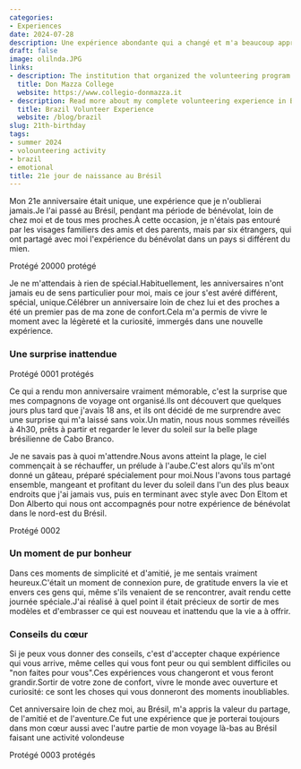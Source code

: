 ```yaml
---
categories:
- Experiences
date: 2024-07-28
description: Une expérience abondante qui a changé et m'a beaucoup appris
draft: false
image: olilnda.JPG
links:
- description: The institution that organized the volunteering program in Brazil
  title: Don Mazza College
  website: https://www.collegio-donmazza.it
- description: Read more about my complete volunteering experience in Brazil
  title: Brazil Volunteer Experience
  website: /blog/brazil
slug: 21th-birthday
tags:
- summer 2024
- volounteering activity
- brazil
- emotional
title: 21e jour de naissance au Brésil
---
```


<!-- hash: e5d49152587c -->
Mon 21e anniversaire était unique, une expérience que je n'oublierai jamais.Je l'ai passé au Brésil, pendant ma période de bénévolat, loin de chez moi et de tous mes proches.À cette occasion, je n'étais pas entouré par les visages familiers des amis et des parents, mais par six étrangers, qui ont partagé avec moi l'expérience du bénévolat dans un pays si différent du mien.

Protégé 20000 protégé

Je ne m'attendais à rien de spécial.Habituellement, les anniversaires n'ont jamais eu de sens particulier pour moi, mais ce jour s'est avéré différent, spécial, unique.Célébrer un anniversaire loin de chez lui et des proches a été un premier pas de ma zone de confort.Cela m'a permis de vivre le moment avec la légèreté et la curiosité, immergés dans une nouvelle expérience.

### Une surprise inattendue

Protégé 0001 protégés

Ce qui a rendu mon anniversaire vraiment mémorable, c'est la surprise que mes compagnons de voyage ont organisé.Ils ont découvert que quelques jours plus tard que j'avais 18 ans, et ils ont décidé de me surprendre avec une surprise qui m'a laissé sans voix.Un matin, nous nous sommes réveillés à 4h30, prêts à partir et regarder le lever du soleil sur la belle plage brésilienne de Cabo Branco.

Je ne savais pas à quoi m'attendre.Nous avons atteint la plage, le ciel commençait à se réchauffer, un prélude à l'aube.C'est alors qu'ils m'ont donné un gâteau, préparé spécialement pour moi.Nous l'avons tous partagé ensemble, mangeant et profitant du lever du soleil dans l'un des plus beaux endroits que j'ai jamais vus, puis en terminant avec style avec Don Eltom et Don Alberto qui nous ont accompagnés pour notre expérience de bénévolat dans le nord-est du Brésil.

Protégé 0002

### Un moment de pur bonheur

Dans ces moments de simplicité et d'amitié, je me sentais vraiment heureux.C'était un moment de connexion pure, de gratitude envers la vie et envers ces gens qui, même s'ils venaient de se rencontrer, avait rendu cette journée spéciale.J'ai réalisé à quel point il était précieux de sortir de mes modèles et d'embrasser ce qui est nouveau et inattendu que la vie a à offrir.

### Conseils du cœur

Si je peux vous donner des conseils, c'est d'accepter chaque expérience qui vous arrive, même celles qui vous font peur ou qui semblent difficiles ou "non faites pour vous".Ces expériences vous changeront et vous feront grandir.Sortir de votre zone de confort, vivre le monde avec ouverture et curiosité: ce sont les choses qui vous donneront des moments inoubliables.

Cet anniversaire loin de chez moi, au Brésil, m'a appris la valeur du partage, de l'amitié et de l'aventure.Ce fut une expérience que je porterai toujours dans mon cœur aussi avec l'autre partie de mon voyage là-bas au Brésil faisant une activité volondeuse

Protégé 0003 protégés
